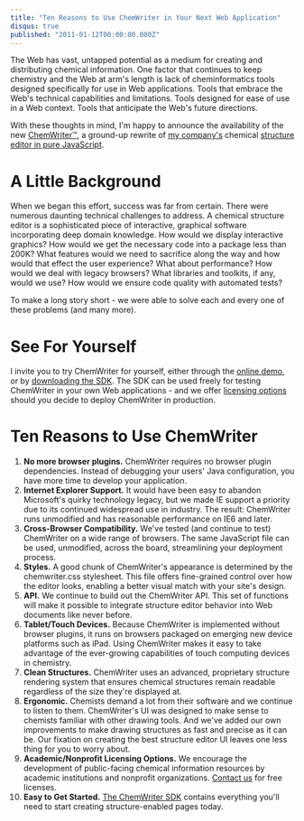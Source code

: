 ```yaml
---
title: "Ten Reasons to Use ChemWriter in Your Next Web Application"
disqus: true
published: "2011-01-12T00:00:00.000Z"
---
```


The Web has vast, untapped potential as a medium for creating and distributing chemical information. One factor that continues to keep chemistry and the Web at arm's length is lack of cheminformatics tools designed specifically for use in Web applications. Tools that embrace the Web's technical capabilities and limitations. Tools designed for ease of use in a Web context. Tools that anticipate the Web's future directions.

With these thoughts in mind, I'm happy to announce the availability of the new [ChemWriter&trade;](), a ground-up rewrite of [my company's](http://metamolecular.com) chemical [structure editor in pure JavaScript](/articles/the-chemical-structure-editor-bridging-chemistry-and-cheminformatics-on-the-web).

# A Little Background

When we began this effort, success was far from certain. There were numerous daunting technical challenges to address. A chemical structure editor is a sophisticated piece of interactive, graphical software incorporating deep domain knowledge. How would we display interactive graphics? How would we get the necessary code into a package less than 200K? What features would we need to sacrifice along the way and how would that effect the user experience? What about performance? How would we deal with legacy browsers? What libraries and toolkits, if any, would we use? How would we ensure code quality with automated tests?

To make a long story short - we were able to solve each and every one of these problems (and many more).

# See For Yourself

I invite you to try ChemWriter for yourself, either through the [online demo](), or by [downloading the SDK](/evaluate). The SDK can be used freely for testing ChemWriter in your own Web applications - and we offer [licensing options](/buy) should you decide to deploy ChemWriter in production.

# Ten Reasons to Use ChemWriter

1.  **No more browser plugins.** ChemWriter requires no browser plugin dependencies. Instead of debugging your users' Java configuration, you have more time to develop your application.
2.  **Internet Explorer Support.** It would have been easy to abandon Microsoft's quirky technology legacy, but we made IE support a priority due to its continued widespread use in industry. The result: ChemWriter runs unmodified and has reasonable performance on IE6 and later.
3.  **Cross-Browser Compatibility.** We've tested (and continue to test) ChemWriter on a wide range of browsers. The same JavaScript file can be used, unmodified, across the board, streamlining your deployment process.
4.  **Styles.** A good chunk of ChemWriter's appearance is determined by the chemwriter.css stylesheet. This file offers fine-grained control over how the editor looks, enabling a better visual match with your site's design.
5.  **API.** We continue to build out the ChemWriter API. This set of functions will make it possible to integrate structure editor behavior into Web documents like never before.
6.  **Tablet/Touch Devices.** Because ChemWriter is implemented without browser plugins, it runs on browsers packaged on emerging new device platforms such as iPad. Using ChemWriter makes it easy to take advantage of the ever-growing capabilities of touch computing devices in chemistry.
7.  **Clean Structures.** ChemWriter uses an advanced, proprietary structure rendering system that ensures chemical structures remain readable regardless of the size they're displayed at.
8.  **Ergonomic.** Chemists demand a lot from their software and we continue to listen to them. ChemWriter's UI was designed to make sense to chemists familiar with other drawing tools. And we've added our own improvements to make drawing structures as fast and precise as it can be. Our fixation on creating the best structure editor UI leaves one less thing for you to worry about.
9.  **Academic/Nonprofit Licensing Options.** We encourage the development of public-facing chemical information resources by academic institutions and nonprofit organizations. [Contact us](/buy) for free licenses.
10.  **Easy to Get Started.** [The ChemWriter SDK](/evaluate) contains everything you'll need to start creating structure-enabled pages today.



